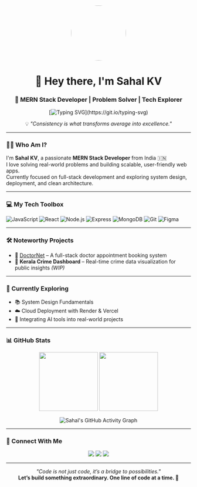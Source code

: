 <div align="center">

<img src="https://avatars.githubusercontent.com/u/116473073?v=4" width="150" style="border-radius: 50%; height: 150px; object-fit: cover;"/>

# 👋 Hey there, I'm Sahal KV  
### 🚀 MERN Stack Developer | Problem Solver | Tech Explorer  

[![Typing SVG](https://readme-typing-svg.herokuapp.com?font=Fira+Code&size=24&pause=1000&color=4A90E2&width=600&center=true&vCenter=true&lines=Turning+Ideas+into+Interactive+Web+Apps;MERN+Stack+Enthusiast+💻;Learning+Relentlessly+🚀;)](https://git.io/typing-svg)

💡 *"Consistency is what transforms average into excellence."*

</div>

---

### 🧑‍💼 Who Am I?

I'm **Sahal KV**, a passionate **MERN Stack Developer** from India 🇮🇳  
I love solving real-world problems and building scalable, user-friendly web apps.  
Currently focused on full-stack development and exploring system design, deployment, and clean architecture.

---

### 💻 My Tech Toolbox

![JavaScript](https://img.shields.io/badge/-JavaScript-F7DF1E?style=flat&logo=javascript&logoColor=000)
![React](https://img.shields.io/badge/-React-61DAFB?style=flat&logo=react&logoColor=000)
![Node.js](https://img.shields.io/badge/-Node.js-339933?style=flat&logo=node.js&logoColor=fff)
![Express](https://img.shields.io/badge/-Express.js-000?style=flat&logo=express&logoColor=fff)
![MongoDB](https://img.shields.io/badge/-MongoDB-47A248?style=flat&logo=mongodb&logoColor=fff)
![Git](https://img.shields.io/badge/-Git-F05032?style=flat&logo=git&logoColor=fff)
![Figma](https://img.shields.io/badge/-Figma-F24E1E?style=flat&logo=figma&logoColor=fff)

---

### 🛠️ Noteworthy Projects

- 🔹 [DoctorNet](https://github.com/sahal777/doctornet) – A full-stack doctor appointment booking system  
- 🔹 **Kerala Crime Dashboard** – Real-time crime data visualization for public insights *(WIP)*

---

### 🧠 Currently Exploring

- 📚 System Design Fundamentals  
- ☁️ Cloud Deployment with Render & Vercel  
- 🤖 Integrating AI tools into real-world projects  

---

### 📊 GitHub Stats

<p align="center">
  <img src="https://github-readme-stats.vercel.app/api?username=sahal777&show_icons=true&theme=radical" height="160px"/>
  <img src="https://github-readme-stats.vercel.app/api/top-langs/?username=sahal777&layout=compact&theme=radical" height="160px"/>
</p>

<p align="center">
  <img src="https://github-readme-activity-graph.vercel.app/graph?username=sahal777&theme=react-dark&hide_border=true&area=true" alt="Sahal's GitHub Activity Graph" />
</p>

---

### 🔗 Connect With Me

<p align="center">
  <a href="mailto:yourmail@gmail.com"><img src="https://img.shields.io/badge/Gmail-D14836?style=for-the-badge&logo=gmail&logoColor=white"/></a>
  <a href="https://linkedin.com/in/your-profile"><img src="https://img.shields.io/badge/LinkedIn-blue?style=for-the-badge&logo=linkedin&logoColor=white"/></a>
  <a href="https://github.com/sahal777"><img src="https://img.shields.io/badge/GitHub-100000?style=for-the-badge&logo=github&logoColor=white"/></a>
</p>

---

<p align="center">
  <i>"Code is not just code, it’s a bridge to possibilities."</i><br/>
  <strong>Let’s build something extraordinary. One line of code at a time. 🚀</strong>
</p>

<!--
**iamsahal77/iamsahal77** is a ✨ _special_ ✨ repository because its `README.md` (this file) appears on your GitHub profile.

Here are some ideas to get you started:

- 🔭 I’m currently working on ...
- 🌱 I’m currently learning ...
- 👯 I’m looking to collaborate on ...
- 🤔 I’m looking for help with ...
- 💬 Ask me about ...
- 📫 How to reach me: ...
- 😄 Pronouns: ...
- ⚡ Fun fact: ...
-->
